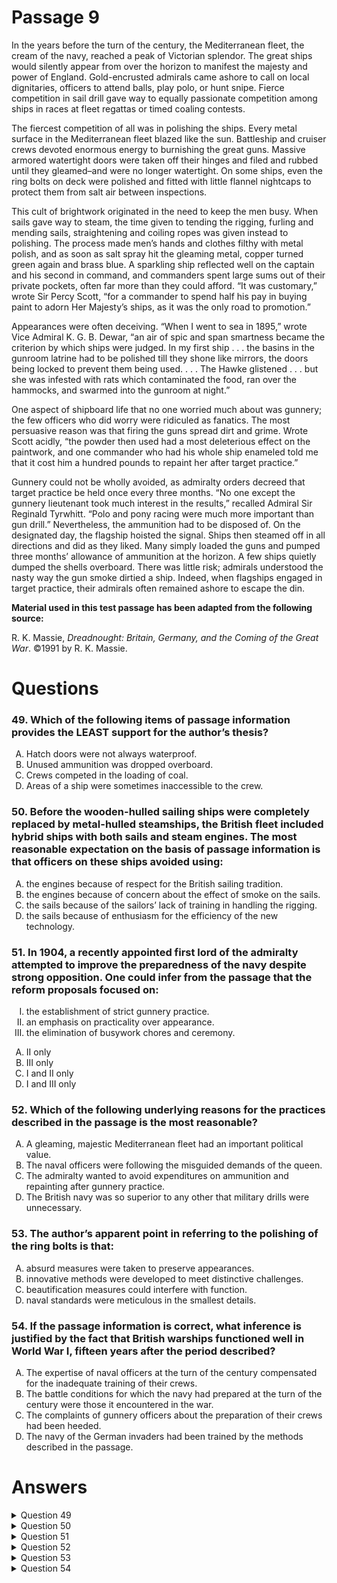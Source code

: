 # Passage 9
In the years before the turn of the century, the Mediterranean fleet, the cream of the navy, reached a peak of Victorian splendor. The great ships would silently appear from over the horizon to manifest the majesty and power of England. Gold-encrusted admirals came ashore to call on local dignitaries, officers to attend balls, play polo, or hunt snipe. Fierce competition in sail drill gave way to equally passionate competition among ships in races at fleet regattas or timed coaling contests.

The fiercest competition of all was in polishing the ships. Every metal surface in the Mediterranean fleet blazed like the sun. Battleship and cruiser crews devoted enormous energy to burnishing the great guns. Massive armored watertight doors were taken off their hinges and filed and rubbed until they gleamed–and were no longer watertight. On some ships, even the ring bolts on deck were polished and fitted with little flannel nightcaps to protect them from salt air between inspections.

This cult of brightwork originated in the need to keep the men busy. When sails gave way to steam, the time given to tending the rigging, furling and mending sails, straightening and coiling ropes was given instead to polishing. The process made men’s hands and clothes filthy with metal polish, and as soon as salt spray hit the gleaming metal, copper turned green again and brass blue. A sparkling ship reflected well on the captain and his second in command, and commanders spent large sums out of their private pockets, often far more than they could afford. “It was customary,” wrote Sir Percy Scott, “for a commander to spend half his pay in buying paint to adorn Her Majesty’s ships, as it was the only road to promotion.”

Appearances were often deceiving. “When I went to sea in 1895,” wrote Vice Admiral K. G. B. Dewar, “an air of spic and span smartness became the criterion by which ships were judged. In my first ship . . . the basins in the gunroom latrine had to be polished till they shone like mirrors, the doors being locked to prevent them being used. . . . The Hawke glistened . . . but she was infested with rats which contaminated the food, ran over the hammocks, and swarmed into the gunroom at night.”

One aspect of shipboard life that no one worried much about was gunnery; the few officers who did worry were ridiculed as fanatics. The most persuasive reason was that firing the guns spread dirt and grime. Wrote Scott acidly, “the powder then used had a most deleterious effect on the paintwork, and one commander who had his whole ship enameled told me that it cost him a hundred pounds to repaint her after target practice.”

Gunnery could not be wholly avoided, as admiralty orders decreed that target practice be held once every three months. “No one except the gunnery lieutenant took much interest in the results,” recalled Admiral Sir Reginald Tyrwhitt. “Polo and pony racing were much more important than gun drill.” Nevertheless, the ammunition had to be disposed of. On the designated day, the flagship hoisted the signal. Ships then steamed off in all directions and did as they liked. Many simply loaded the guns and pumped three months’ allowance of ammunition at the horizon. A few ships quietly dumped the shells overboard. There was little risk; admirals understood the nasty way the gun smoke dirtied a ship. Indeed, when flagships engaged in target practice, their admirals often remained ashore to escape the din.

**Material used in this test passage has been adapted from the following source:**

R. K. Massie, *Dreadnought: Britain, Germany, and the Coming of the Great War*. ©1991 by R. K. Massie.

# Questions
### 49. Which of the following items of passage information provides the LEAST support for the author’s thesis?
<ol type="A">
  <li>Hatch doors were not always waterproof.</li>
  <li>Unused ammunition was dropped overboard.</li>
  <li>Crews competed in the loading of coal.</li>
  <li>Areas of a ship were sometimes inaccessible to the crew.</li>
</ol>

### 50. Before the wooden-hulled sailing ships were completely replaced by metal-hulled steamships, the British fleet included hybrid ships with both sails and steam engines. The most reasonable expectation on the basis of passage information is that officers on these ships avoided using:
<ol type="A">
  <li>the engines because of respect for the British sailing tradition.</li>
  <li>the engines because of concern about the effect of smoke on the sails.</li>
  <li>the sails because of the sailors’ lack of training in handling the rigging.</li>
  <li>the sails because of enthusiasm for the efficiency of the new technology.</li>
</ol>

### 51. In 1904, a recently appointed first lord of the admiralty attempted to improve the preparedness of the navy despite strong opposition. One could infer from the passage that the reform proposals focused on:
<ol type="I">
  <li>the establishment of strict gunnery practice.</li>
  <li>an emphasis on practicality over appearance.</li>
  <li>the elimination of busywork chores and ceremony.</li>
</ol>
<ol type="A">
  <li>II only</li>
  <li>III only</li>
  <li>I and II only</li>
  <li>I and III only</li>
</ol>

### 52. Which of the following underlying reasons for the practices described in the passage is the most reasonable?
<ol type="A">
  <li>A gleaming, majestic Mediterranean fleet had an important political value.</li>
  <li>The naval officers were following the misguided demands of the queen.</li>
  <li>The admiralty wanted to avoid expenditures on ammunition and repainting after gunnery practice.</li>
  <li>The British navy was so superior to any other that military drills were unnecessary.</li>
</ol>

### 53. The author’s apparent point in referring to the polishing of the ring bolts is that:
<ol type="A">
  <li>absurd measures were taken to preserve appearances.</li>
  <li>innovative methods were developed to meet distinctive challenges.</li>
  <li>beautification measures could interfere with function.</li>
  <li>naval standards were meticulous in the smallest details.</li>
</ol>

### 54. If the passage information is correct, what inference is justified by the fact that British warships functioned well in World War I, fifteen years after the period described?
<ol type="A">
  <li>The expertise of naval officers at the turn of the century compensated for the inadequate training of their crews.</li>
  <li>The battle conditions for which the navy had prepared at the turn of the century were those it encountered in the war.</li>
  <li>The complaints of gunnery officers about the preparation of their crews had been heeded.</li>
  <li>The navy of the German invaders had been trained by the methods described in the passage.</li>
</ol>

# Answers
<details>
  <summary>Question 49</summary>
  <b>Solution</b>: The correct answer is <b>C</b>.

  <ol type="A">
    <li>The author refers to watertight doors that were no longer watertight because they had been “taken off their hinges and filed and rubbed until they gleamed” as an example of the sacrificing of function to appearance.</li>
    <li>The implied reason that a crew might dispose of the shells allotted to gunnery practice by quietly jettisoning them is that “firing the guns spread dirt and grime”, evidence that naval commanders allowed British power in the Mediterranean to become more symbolic than real.</li>
    <li>The author mentions “coaling contests” only to indicate that competitiveness among ships of the British Mediterranean fleet did not diminish when steam power supplanted sails. This information does not support the passage thesis, that this competitiveness was carried to absurd extremes in the “cult of brightwork”.</li>
    <li>The preservation of an area in a pristine state by the exclusion of those whom it was designed to serve exemplifies the false priorities discussed by the author.</li>
  </ol>
</details>

<details>
  <summary>Question 50</summary>
  <b>Solution</b>: The correct answer is <b>B</b>.

  <ol type="A">
    <li>The passage does not imply that respect for tradition was the reason for the practices described. Presumably, the new technology was even more effective than the old at manifesting “the majesty and power of England”, which the officers <u>were</u> motivated to uphold, since it was reflected in the privileged life they led in foreign ports. The author’s sole reference to a sailing tradition that was a source of pride-contests involving efficiency in handling sails-does not indicate that its loss was regretted; it simply “gave way” to equally intense contests involving speed.</li>
    <li>If admirals condoned the avoidance of gunnery practice because of “the nasty way the gun smoke dirtied a ship”, a concern that sails would become dingy because of smoke from the stacks was probably also prevalent among commanders, suggesting that officers on board would have discouraged the unnecessary use of supplementary engines.</li>
    <li>The information that sailors on sailing ships were kept busy “tending the rigging, furling and mending sails, straightening and coiling ropes” implies that they were trained to do these tasks.</li>
    <li>The passage does not mention the officers’ views on the relative efficiency of steam versus wind power. In reference to work done by the crew, however, it implies that the new technology entailed a <u>reduction</u> in efficiency: “When sails gave way to steam, the time given to tending the rigging was given instead to polishing”.</li>
  </ol>
</details>

<details>
  <summary>Question 51</summary>
  <b>Solution</b>: The correct answer is <b>C</b>.

  <ol type="A">
    <li><u>Option II</u> is correct, but so is <i>option I</i>.</li>
    <li>The elimination of naval customs that were not strictly necessary (<i>option III</i>) would undermine “the need to keep the men busy” without improving the navy’s ability to perform more essential duties. Similarly, the elimination of military ceremony would not, in itself, enhance preparedness. Furthermore, ceremonial occasions, as when “gold-encrusted admirals came ashore to call on local dignitaries”, would “manifest the majesty and power of England”, which the new lord of the admiralty would be pledged to uphold.</li>
    <li>The navy’s preparedness for military engagements would be furthered by the establishment of regular gunnery practice that used targets and emphasized firing accuracy (<i>option I</i>), as opposed to activities that only disposed of ammunition. Since an obsessive concern with polished surfaces could compromise the function of warships–e.g., gleaming armored doors that “were no longer watertight” – preparedness would also be fostered by a greater emphasis on practicality than on appearance (<i>option II</i>).</li>
    <li>See <i>rationale B</i>.</li>
  </ol>
</details>

<details>
  <summary>Question 52</summary>
  <b>Solution</b>: The correct answer is <b>A</b>.

  <ol type="A">
    <li>Apparently, the British fleet in the Mediterranean had no challengers, since officers who worried about gunnery “were ridiculed as fanatics”. The passage suggests that this dominance was buttressed by a policy of intimidation, which was enhanced by the resplendent appearance of the ships, on which “every metal surface blazed like the sun”.</li>
    <li>Although ships of the British navy are formally designated as “her Majesty’s”, the passage does not suggest that the queen directed their operation. Rather, the navy was evidently controlled by a military agency, which issued “admiralty orders”.</li>
    <li>A concern by the admiralty with expenditures would be shown by orders to conserve supplies. Yet “admiralty orders decreed that target practice be held once every three months”, apparently without provisions ensuring the efficiency of this practice. The cost of the nonessential repainting of ships would not concern the admiralty, since it was a private expense voluntarily undertaken by the commanders of each ship.</li>
    <li>The passage provides no evidence that the British navy excelled militarily. Rather, the author implies that the impression of power conveyed by the great ships was deceptive, since shipboard practices were inefficient, while irresponsibility and complacency prevailed among those in command.</li>
  </ol>
</details>

<details>
  <summary>Question 53</summary>
  <b>Solution</b>: The correct answer is <b>A</b>.

  <ol type="A">
    <li>The detail that “little flannel nightcaps” were fitted to ring bolts to preserve their polish not only evokes a ludicrous image but implies that even the most utilitarian fittings were treated only as decorative elements, exemplifying the absurdity of the “cult of brightwork”. The words “between inspections” compounds the absurdity, implying that the shiny ring bolts remained flannel covered most of the time, surely detracting from the intended impression of a stately and gleaming ship.</li>
    <li>The passage presents several examples in support of the argument that excessive attention was given to appearances. In accord with this message, the author does not present the dulling effect on metal of salt air as a challenge to be met but as a matter not worthy of the attention it received, stressing that this attention involved <u>even</u> the ring bolts.</li>
    <li>Although the author indicates in reference to other beautification measures that they could compromise function, no information is provided to justify the conclusion that the measures taken to protect the ring bolts reduced their effectiveness.</li>
    <li>A standard of brightness that extended to ring bolts was undoubtedly meticulous. However, the author’s intention, as shown by the preceding examples of burnished guns and gleaming but leaking doors is not to commend this attention to detail but to show its frivolity.</li>
  </ol>
</details>

<details>
  <summary>Question 54</summary>
  <b>Solution</b>: The correct answer is <b>C</b>.

  <ol type="A">
    <li>The author implies that the only qualifications expected of British naval officers before the twentieth century were the abilities “to attend balls, play polo, or hunt snipe”and quotes the opinion that “polo and pony racing were much more important [to them] than gun drill”.</li>
    <li>The author does not indicate that any preparation for naval battle occurred at the beginning of the previous century and asserts that the few officers who worried about the lack of gunnery training “were ridiculed as fanatics”.</li>
    <li>According to the passage, serious gunnery practice did not occur before 1900. Reportedly, “no one except the gunnery lieutenant took much interest in the results”. Yet the information that British warships functioned well in World War I implies that their crews had been successfully trained to perform under combat conditions. A reasonable inference from these premises would be that an increase in international tensions during the fifteen years between these periods increased the responsiveness of naval commanders to negative reports by gunnery officers , leading them to enforce a policy of training for warfare.</li>
    <li>See <i>rationale B</i>. (Response D is implausible even if interpreted to mean that the German navy was as <u>untrained</u> as the British, since it identifies Germany as the invader.)</li>
  </ol>
</details>
